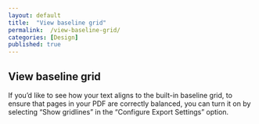 ```yaml
---
layout: default
title:  "View baseline grid"
permalink:  /view-baseline-grid/
categories: [Design]
published: true
---
```


<section data-type="chapter" class="hsecchapter" data-hederis-type="hsecchapter" id="view-baseline-grid" data-pi-attrs="id: view-baseline-grid" role="doc-chapter"><h1 data-hederis-type="hblkchaptitle" class="hblkchaptitle" id="pgyLeafTL">View baseline grid</h1>
    <p class="hblkp" data-hederis-type="hblkp" id="pZTJXwuqK">If you&#8217;d like to see how your text aligns to the built-in baseline grid, to ensure that pages in your PDF are correctly balanced, you can turn it on by selecting &#8220;Show gridlines&#8221; in the &#8220;Configure Export Settings&#8221; option.</p>
    </section>
    